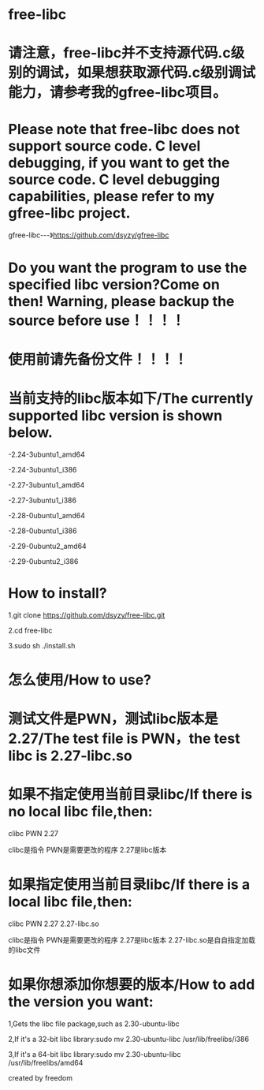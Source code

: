 # free-libc
请注意，free-libc并不支持源代码.c级别的调试，如果想获取源代码.c级别调试能力，请参考我的gfree-libc项目。
================================
Please note that free-libc does not support source code. C level debugging, if you want to get the source code. C level debugging capabilities, please refer to my gfree-libc project.
=================================
gfree-libc---》https://github.com/dsyzy/gfree-libc

Do you want the program to use the specified libc version?Come on then!
Warning, please backup the source before use！！！！
=================================
使用前请先备份文件！！！！
=================================
当前支持的libc版本如下/The currently supported libc version is shown below.
=================================
-2.24-3ubuntu1_amd64

-2.24-3ubuntu1_i386

-2.27-3ubuntu1_amd64

-2.27-3ubuntu1_i386

-2.28-0ubuntu1_amd64

-2.28-0ubuntu1_i386

-2.29-0ubuntu2_amd64

-2.29-0ubuntu2_i386

How to install?
=================================
1.git clone https://github.com/dsyzy/free-libc.git

2.cd free-libc

3.sudo sh ./install.sh



怎么使用/How to use?
=================================
测试文件是PWN，测试libc版本是2.27/The test file is PWN，the test libc is 2.27-libc.so
=================================
如果不指定使用当前目录libc/If there is no local libc file,then:
=================================
clibc PWN 2.27

clibc是指令 PWN是需要更改的程序 2.27是libc版本

如果指定使用当前目录libc/If there is a local libc file,then:
=================================
clibc PWN 2.27 2.27-libc.so

clibc是指令 PWN是需要更改的程序 2.27是libc版本 2.27-libc.so是自自指定加载的libc文件


如果你想添加你想要的版本/How to add the version you want:
=================================
1,Gets the libc file package,such as 2.30-ubuntu-libc

2,If it's a 32-bit libc library:sudo mv 2.30-ubuntu-libc /usr/lib/freelibs/i386

3,If it's a 64-bit libc library:sudo mv 2.30-ubuntu-libc /usr/lib/freelibs/amd64


created by freedom
